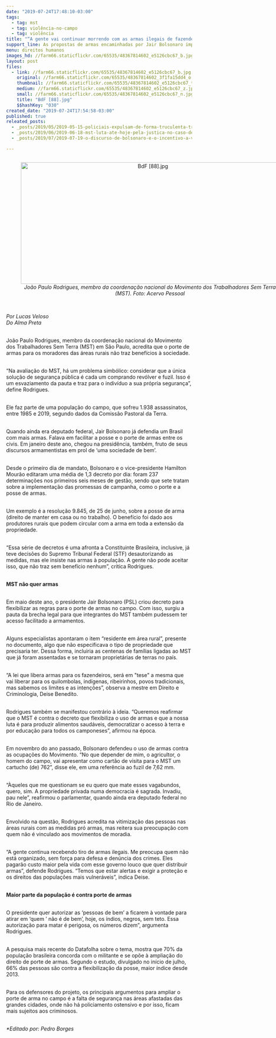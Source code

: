 ```yaml
---
date: "2019-07-24T17:48:10-03:00"
tags:
  - tag: mst
  - tag: violência-no-campo
  - tag: violência
title: "“A gente vai continuar morrendo com as armas ilegais de fazendeiros”, critica MST"
support_line: As propostas de armas encaminhadas por Jair Bolsonaro impactam diretamente a vida das pessoa que vivem nas áreas rurais do Brasil. Movimentos sociais criticam as ideias
menu: direitos humanos
images_hd: //farm66.staticflickr.com/65535/48367814602_e5126cbc67_b.jpg
layout: post
files:
  - link: //farm66.staticflickr.com/65535/48367814602_e5126cbc67_b.jpg
    original: //farm66.staticflickr.com/65535/48367814602_3f1fa15dd4_o.jpg
    thumbnail: //farm66.staticflickr.com/65535/48367814602_e5126cbc67_t.jpg
    medium: //farm66.staticflickr.com/65535/48367814602_e5126cbc67_z.jpg
    small: //farm66.staticflickr.com/65535/48367814602_e5126cbc67_n.jpg
    title: "BdF [88].jpg"
    $$hashKey: "030"
created_date: "2019-07-24T17:54:58-03:00"
published: true
releated_posts:
  - _posts/2019/05/2019-05-15-policiais-expulsam-de-forma-truculenta-trabalhadores-do-campo-sem-ordem-de-despejo.md
  - _posts/2019/06/2019-06-18-mst-luta-ate-hoje-pela-justica-no-caso-de-fabio-santos.md
  - _posts/2019/07/2019-07-19-o-discurso-de-bolsonaro-e-o-incentivo-a-violencia.md

---
```

<div style="text-align:center">
<figure class="image" style="display:inline-block"><img alt="BdF [88].jpg" height="329" src="//farm66.staticflickr.com/65535/48367814602_e5126cbc67_b.jpg" width="700" />
<figcaption><em>Jo&atilde;o Paulo Rodrigues, membro da coordena&ccedil;&atilde;o nacional do Movimento dos Trabalhadores Sem Terra (MST). Foto: Acervo Pessoal</em></figcaption>
</figure>
</div>

<p><br />
<em>Por Lucas Veloso<br />
Do Alma Preta</em></p>

<p><br />
Jo&atilde;o Paulo Rodrigues, membro da coordena&ccedil;&atilde;o nacional do Movimento dos Trabalhadores Sem Terra (MST) em S&atilde;o Paulo, acredita que o porte de armas para os moradores das &aacute;reas rurais n&atilde;o traz benef&iacute;cios &agrave; sociedade.<br />
&nbsp;</p>

<p>&ldquo;Na avalia&ccedil;&atilde;o do MST, h&aacute; um problema simb&oacute;lico: considerar que a &uacute;nica solu&ccedil;&atilde;o de seguran&ccedil;a p&uacute;blica &eacute; cada um comprando rev&oacute;lver e fuzil. Isso &eacute; um esvaziamento da pauta e traz para o indiv&iacute;duo a sua pr&oacute;pria seguran&ccedil;a&rdquo;, define Rodrigues.<br />
&nbsp;</p>

<p>Ele faz parte de uma popula&ccedil;&atilde;o do campo, que sofreu 1.938 assassinatos, entre 1985 e 2019, segundo dados da Comiss&atilde;o Pastoral da Terra.<br />
&nbsp;</p>

<p>Quando ainda era deputado federal, Jair Bolsonaro j&aacute; defendia um Brasil com mais armas. Falava em facilitar a posse e o porte de armas entre os civis. Em janeiro deste ano, chegou na presid&ecirc;ncia, tamb&eacute;m, fruto de seus discursos armamentistas em prol de &lsquo;uma sociedade de bem&rsquo;.<br />
&nbsp;</p>

<p>Desde o primeiro dia de mandato, Bolsonaro e o vice-presidente Hamilton Mour&atilde;o editaram uma m&eacute;dia de 1,3 decreto por dia: foram 237 determina&ccedil;&otilde;es nos primeiros seis meses de gest&atilde;o, sendo que sete tratam sobre a implementa&ccedil;&atilde;o das promessas de campanha, como o porte e a posse de armas.<br />
&nbsp;</p>

<p>Um exemplo &eacute; a resolu&ccedil;&atilde;o 9.845, de 25 de junho, sobre a posse de arma (direito de manter em casa ou no trabalho). O benef&iacute;cio foi dado aos produtores rurais que podem circular com a arma em toda a extens&atilde;o da propriedade.<br />
&nbsp;</p>

<p>&ldquo;Essa s&eacute;rie de decretos &eacute; uma afronta a Constituinte Brasileira, inclusive, j&aacute; teve decis&otilde;es do Supremo Tribunal Federal (STF) desautorizando as medidas, mas ele insiste nas armas &agrave; popula&ccedil;&atilde;o. A gente n&atilde;o pode aceitar isso, que n&atilde;o traz sem benef&iacute;cio nenhum&rdquo;, critica Rodrigues.<br />
&nbsp;</p>

<p><strong>MST n&atilde;o quer armas</strong><br />
&nbsp;</p>

<p>Em maio deste ano, o presidente Jair Bolsonaro (PSL) criou decreto para flexibilizar as regras para o porte de armas no campo. Com isso, surgiu a pauta da brecha legal para que integrantes do MST tamb&eacute;m pudessem ter acesso facilitado a armamentos.<br />
&nbsp;</p>

<p>Alguns especialistas apontaram o item &ldquo;residente em &aacute;rea rural&rdquo;, presente no documento, algo que n&atilde;o especificava o tipo de propriedade que precisaria ter. Dessa forma, incluiria as centenas de fam&iacute;lias ligadas ao MST que j&aacute; foram assentadas e se tornaram propriet&aacute;rias de terras no pa&iacute;s.<br />
&nbsp;</p>

<p>&ldquo;A lei que libera armas para os fazendeiros, ser&aacute; em &quot;tese&quot; a mesma que vai liberar para os quilombolas, ind&iacute;genas, ribeirinhos, povos tradicionais, mas sabemos os limites e as inten&ccedil;&otilde;es&rdquo;, observa a mestre em Direito e Criminologia, Deise Benedito.<br />
&nbsp;</p>

<p>Rodrigues tamb&eacute;m se manifestou contr&aacute;rio &agrave; ideia. &ldquo;Queremos reafirmar que o MST &eacute; contra o decreto que flexibiliza o uso de armas e que a nossa luta &eacute; para produzir alimentos saud&aacute;veis, democratizar o acesso &agrave; terra e por educa&ccedil;&atilde;o para todos os camponeses&rdquo;, afirmou na &eacute;poca.</p>

<p><br />
Em novembro do ano passado, Bolsonaro defendeu o uso de armas contra as ocupa&ccedil;&otilde;es do Movimento. &ldquo;No que depender de mim, o agricultor, o homem do campo, vai apresentar como cart&atilde;o de visita para o MST um cartucho (de) 762&rdquo;, disse ele, em uma refer&ecirc;ncia ao fuzil de 7,62 mm.<br />
&nbsp;</p>

<p>&ldquo;&Agrave;queles que me questionam se eu quero que mate esses vagabundos, quero, sim. A propriedade privada numa democracia &eacute; sagrada. Invadiu, pau nele&rdquo;, reafirmou o parlamentar, quando ainda era deputado federal no Rio de Janeiro.<br />
&nbsp;</p>

<p>Envolvido na quest&atilde;o, Rodrigues acredita na vitimiza&ccedil;&atilde;o das pessoas nas &aacute;reas rurais com as medidas pr&oacute; armas, mas reitera sua preocupa&ccedil;&atilde;o com quem n&atilde;o &eacute; vinculado aos movimentos de moradia.<br />
&nbsp;</p>

<p>&ldquo;A gente continua recebendo tiro de armas ilegais. Me preocupa quem n&atilde;o est&aacute; organizado, sem for&ccedil;a para defesa e den&uacute;ncia dos crimes. Eles pagar&atilde;o custo maior pela vida com esse governo louco que quer distribuir armas&rdquo;, defende Rodrigues. &ldquo;Temos que estar alertas e exigir a prote&ccedil;&atilde;o e os direitos das popula&ccedil;&otilde;es mais vulner&aacute;veis&rdquo;, indica Deise.<br />
&nbsp;</p>

<p><strong>Maior parte da popula&ccedil;&atilde;o &eacute; contra porte de armas</strong><br />
&nbsp;</p>

<p>O presidente quer autorizar as &lsquo;pessoas de bem&rsquo; a ficarem &agrave; vontade para atirar em &lsquo;quem &rsquo; n&atilde;o &eacute; de bem&rsquo;, hoje, os &iacute;ndios, negros, sem teto. Essa autoriza&ccedil;&atilde;o para matar &eacute; perigosa, os n&uacute;meros dizem&rdquo;, argumenta Rodrigues.<br />
&nbsp;</p>

<p>A pesquisa mais recente do Datafolha sobre o tema, mostra que 70% da popula&ccedil;&atilde;o brasileira concorda com o militante e se op&otilde;e &agrave; amplia&ccedil;&atilde;o do direito de porte de armas. Segundo o estudo, divulgado no in&iacute;cio de julho, 66% das pessoas s&atilde;o contra a flexibiliza&ccedil;&atilde;o da posse, maior &iacute;ndice desde 2013.<br />
&nbsp;</p>

<p>Para os defensores do projeto, os principais argumentos para ampliar o porte de arma no campo &eacute; a falta de seguran&ccedil;a nas &aacute;reas afastadas das grandes cidades, onde n&atilde;o h&aacute; policiamento ostensivo e por isso, ficam mais sujeitos aos criminosos.</p>

<p><br />
<em>*Editado por:&nbsp;Pedro Borges</em></p>
